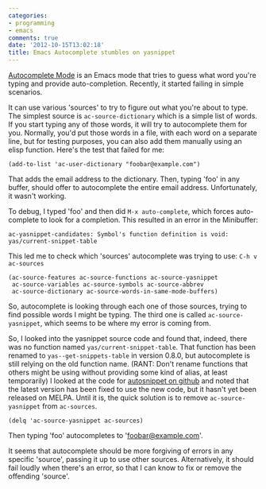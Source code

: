 ```yaml
---
categories:
- programming
- emacs
comments: true
date: '2012-10-15T13:02:18'
title: Emacs Autocomplete stumbles on yasnippet
---
```



[Autocomplete Mode](http://cx4a.org/software/auto-complete/) is an
Emacs mode that tries to guess what word you're typing and provide
auto-completion. Recently, it started failing in simple scenarios.

It can use various 'sources' to try to figure out what you're about to
type. The simplest source is `ac-source-dictionary` which is a simple
list of words. If you start typing any of those words, it will try to
autocomplete them for you. Normally, you'd put those words in a file,
with each word on a separate line, but for testing purposes, you can
also add them manually using an elisp function. Here's the test that
failed for me:

    (add-to-list 'ac-user-dictionary "foobar@example.com")

That adds the email address to the dictionary. Then, typing 'foo' in
any buffer, should offer to autocomplete the entire email address.
Unfortunately, it wasn't working.

To debug, I typed 'foo' and then did `M-x auto-complete`, which forces
auto-complete to look for a completion. This resulted in an error in
the Minibuffer:

    ac-yasnippet-candidates: Symbol's function definition is void: yas/current-snippet-table

This led me to check which 'sources' autocomplete was trying to use:
`C-h v ac-sources`

    (ac-source-features ac-source-functions ac-source-yasnippet
     ac-source-variables ac-source-symbols ac-source-abbrev
     ac-source-dictionary ac-source-words-in-same-mode-buffers)

So, autocomplete is looking through each one of those sources, trying
to find possible words I might be typing. The third one is called
`ac-source-yasnippet`, which seems to be where my error is coming
from.

So, I looked into the yasnippet source code and found that, indeed,
there was no function named `yas/current-snippet-table`. That function
has been renamed to `yas--get-snippets-table` in version 0.8.0, but
autocomplete is still relying on the old function name. (RANT: Don't
rename functions that others might be using without providing some
kind of alias, at least temporarily) I looked at the code for
[autosnippet on github](https://github.com/auto-complete/auto-complete)
and noted that the latest version has been fixed to use the new code,
but it hasn't yet been released on MELPA. Until it is, the quick
solution is to remove `ac-source-yasnippet` from `ac-sources`.

    (delq 'ac-source-yasnippet ac-sources)

Then typing 'foo' autocompletes to 'foobar@example.com'.

It seems that autocomplete should be more forgiving of errors in any
specific 'source', passing it up to use other sources. Alternatively,
it should fail loudly when there's an error, so that I can know to fix
or remove the offending 'source'.
